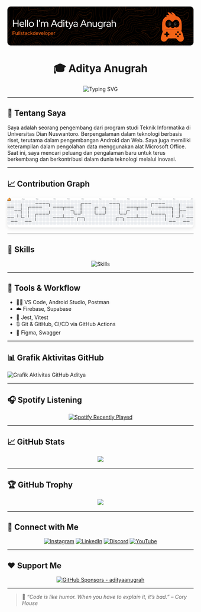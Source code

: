 ![Profile Image](img/benner.png)

<h1 align="center">🎓 Aditya Anugrah</h1>

<p align="center">
  <img src="https://readme-typing-svg.herokuapp.com?font=Fira+Code&duration=3000&pause=1000&color=F75C7E&center=true&vCenter=true&width=435&lines=Halo,+saya+Aditya+Anugrah!;Web+%26+Android+Developer;Tech+Enthusiast+%F0%9F%A4%96;Let's+Build+Cool+Stuff!+%F0%9F%9A%80" alt="Typing SVG" />
</p>

---

## 👋 Tentang Saya

Saya adalah seorang pengembang dari program studi Teknik Informatika di Universitas Dian Nuswantoro. Berpengalaman dalam teknologi berbasis riset, terutama dalam pengembangan Android dan Web. Saya juga memiliki keterampilan dalam pengolahan data menggunakan alat Microsoft Office. Saat ini, saya mencari peluang dan pengalaman baru untuk terus berkembang dan berkontribusi dalam dunia teknologi melalui inovasi.

---

## 📈 Contribution Graph

<div align="center">
  <img src="https://raw.githubusercontent.com/AdiityaAnugrah/AdiityaAnugrah/output/pacman-contribution-graph.svg" alt="Pacman Contribution Graph" style="border-radius: 8px; box-shadow: 0 4px 8px rgba(0, 0, 0, 0.1);"/>
</div>

---



## 🧠 Skills

<div align="center">
  <img src="https://skillicons.dev/icons?i=html,css,javascript,react,kotlin,nodejs,php,figma,mysql&theme=dark" alt="Skills" />
</div>

---

## 🔧 Tools & Workflow

- 🧑‍💻 VS Code, Android Studio, Postman
- ☁️ Firebase, Supabase
- 🧪 Jest, Vitest
- 🔃 Git & GitHub, CI/CD via GitHub Actions
- 🎨 Figma, Swagger

---



## 📊 Grafik Aktivitas GitHub

![Grafik Aktivitas GitHub Aditya](https://github-readme-activity-graph.vercel.app/graph?username=AdiityaAnugrah&theme=github-compact)

---

## 🎧 Spotify Listening

<div align="center">
  <a href="https://open.spotify.com/user/314fdf4yxvzmj66jedzzyttt5sua">
    <img src="https://spotify-recently-played-readme.vercel.app/api?user=314fdf4yxvzmj66jedzzyttt5sua&count=3" alt="Spotify Recently Played" />
  </a>
</div>

---




<!-- ## ✍️ Blog Terbaru *(Opsional)*

<!-- BLOG-POST-LIST:START -->
<!-- - [Post terbaru kamu akan muncul otomatis di sini] -->
<!-- BLOG-POST-LIST:END -->

<!-- > Aktifkan dengan [blog-post-workflow](https://github.com/gautamkrishnar/blog-post-workflow) -->




## 📈 GitHub Stats

<div align="center">
  <!-- <img src="https://github-readme-stats.vercel.app/api?username=AdiityaAnugrah&show_icons=true&theme=radical&hide_border=true" /> -->
  <img src="https://github-readme-stats.vercel.app/api/top-langs/?username=AdiityaAnugrah&layout=compact&theme=radical&hide_border=true" />
</div>

---

## 🏆 GitHub Trophy

<p align="center">
  <img src="https://github-profile-trophy.vercel.app/?username=AdiityaAnugrah&theme=gruvbox&margin-w=10&no-frame=true" />
</p>

---

## 🤝 Connect with Me

<div align="center">
  <a href="https://instagram.com/adiityaanugrah"><img src="https://img.shields.io/badge/Instagram-E4405F?style=for-the-badge&logo=instagram&logoColor=white" alt="Instagram"></a>
  <a href="https://www.linkedin.com/in/aditya-anugrah"><img src="https://img.shields.io/badge/LinkedIn-0077B5?style=for-the-badge&logo=linkedin&logoColor=white" alt="LinkedIn"></a>
  <a href="https://discord.com/users/adiityaanugrah"><img src="https://img.shields.io/badge/Discord-5865F2?style=for-the-badge&logo=discord&logoColor=white" alt="Discord"></a>
  <a href="https://www.youtube.com/@AdityaAnugrah?sub_confirmation=1"><img src="https://img.shields.io/badge/YouTube-FF0000?style=for-the-badge&logo=youtube&logoColor=white" alt="YouTube"></a>
</div>

---

## ❤️ Support Me

<p align="center">
  <a href="https://github.com/sponsors/adiityaanugrah">
    <img src="https://img.shields.io/badge/GitHub_Sponsors-adityaanugrah-EA4AAA?logo=githubsponsors" alt="GitHub Sponsors - adityaanugrah" />
  </a>
</p>

---

> 💬 *“Code is like humor. When you have to explain it, it’s bad.” – Cory House*

